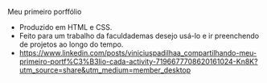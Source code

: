 Meu primeiro porffólio

- Produzido em HTML e CSS.
- Feito para um trabalho da faculdademas desejo usá-lo e ir preenchendo de projetos ao longo do tempo.
- https://www.linkedin.com/posts/viniciuspadilhaa_compartilhando-meu-primeiro-portf%C3%B3lio-cada-activity-7196677708620161024-Kn8K?utm_source=share&utm_medium=member_desktop
